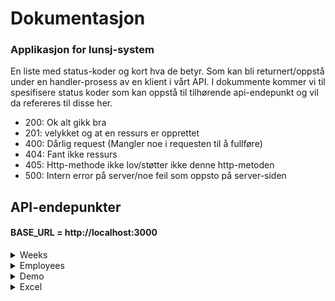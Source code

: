 # Dokumentasjon

### Applikasjon for lunsj-system



<p> En liste med status-koder og kort hva de betyr. Som kan bli returnert/oppstå under en handler-prosess av en klient i vårt API. I dokummente kommer vi til spesifisere status koder som kan oppstå til tilhørende api-endepunkt og vil da refereres til disse her.
<p>

<ul>
<li>200: Ok alt gikk bra</li>
<li>201: velykket og at en ressurs er opprettet</li>
<li>400: Dårlig request (Mangler noe i requesten til å fullføre)</li>
<li>404: Fant ikke ressurs</li>
<li>405: Http-methode ikke lov/støtter ikke denne http-metoden</li>
<li>500: Intern error på server/noe feil som oppsto på server-siden </li>
</ul>

## API-endepunkter
#### BASE_URL = http://localhost:3000
[comment]: <> (api-weeks)
<details>
 <summary>Weeks</summary>

 [comment]: <> (api-day)
 <details>
 <summary>day</summary>
   
### Lage en ansatt overskrivelse på en gitt dag: /api/weeks/:id/:dag 
* Tilgjengelig verb/http-methode: [POST]
* Status koder: 201, 400, 404, 405, 500 (Se format til responsene under nedtrekks-funksjonen)
  
<details>
  <summary>Response format for /api/weeks/:id/:dag</summary>

  ##### Status kode 201:
  ````JSON
{
    "status": true,
    "data": {
        "override": {
            "id": "clb8owo980009ujsk69vjul7l",
            "createdAt": "2022-12-04T01:33:36.332Z",
            "weekId": 1,
            "dayId": "bd2857fb-e313-4763-adc9-b0b3e99348a7",
            "employeeId": 8
        }
    }
}
  ````

  ##### Status kode 400:
  ````JSON
{
    "status": false,
    "error": "missing week id, day, dayId or employeeId"
}
  ````

  ##### Status kode 404:
  ````JSON
{
    "status": false,
    "error": "lørdag is not a week day or day"
}
  ````

  ##### Status kode 405:
  ````JSON
{
    "status": false,
    "error": "Method not allowed"
}
  ````

  ##### Status kode 500:
  ````JSON
{ 
  "status": false,
  "error": "Failed creating override"
}
  ````

  </details>

</details>

### Henter alle uker: /api/weeks

* Tilgjengelig verb/http-methode: [GET]
* Status koder: 200, 405 og 500 (Se format til responsene under nedtrekks-funksjonen)
* API-endepunkter som blir brukt på urlen/siden "BASE_URL/weeks" er:
    - BASE_URL/api/weeks
* tsx-fil finnes inni prosjekt koden: pages/weeks/index.tsx
* På denne siden vil klientne kunne se hele lunch informasjonen for et helt år. Man kan trykke "Se dager" per uke se alle dager, hvem ansatt som har ansvar for en git dag og hva maten er den dagen. Kan tykke på en ansatt i listen for å se videre informasjon. Øverst på siden vil man se små grå bokser med uke tall og kan da trykke på en for å få videre informasjon.


<details>
  <summary>Response format for api/weeks</summary>

##### Status kode 200:

```Json
{
  "status": true,
  "data": {
  "weeks": [
    {
        "week": 1,
        "days": [
            {
                "id": "913b4f6f-0bdd-47c9-8bfa-802e353c1762",
                "name": "Mandag",
                "lunch": "Taco",
                "employee": {
                    "id": 1,
                    "name": "Trude",
                    "rules": "days:123"
                },
                "overrides": [
                    {
                        "employee": {
                            "id": 8,
                            "name": "Simen"
                        }
                    }
                ]
            },
            {
                "id": "08caf43e-7b10-4814-b49d-f53bc3626443",
                "name": "Tirsdag",
                "lunch": "Pizza",
                "employee": {
                    "id": 6,
                    "name": "Sebastian",
                    "rules": "*"
                },
                "overrides": []
            },
            {
                "id": "a8c4fb42-f5c5-4b0c-b325-957529db1d54",
                "name": "Onsdag",
                "lunch": "Taco",
                "employee": {
                    "id": 2,
                    "name": "Lars",
                    "rules": "*"
                },
                "overrides": []
            },
            {
                "id": "2cee3158-4f3c-4bc4-9d5c-ab652f8ecb03",
                "name": "Torsdag",
                "lunch": "Fisk",
                "employee": {
                    "id": 8,
                    "name": "Simen",
                    "rules": "days:24"
                },
                "overrides": []
            },
            {
                "id": "e0eff875-dc39-4f6f-90dd-6dadd4a7ac9b",
                "name": "Fredag",
                "lunch": "Pasta",
                "employee": {
                    "id": 4,
                    "name": "Kaare",
                    "rules": "days:*|week:odd"
                },
                "overrides": []
            }
        ]
    },
    {
        "week": 2,
        "days": [
            {
                "id": "ec853939-0cd3-4561-b1dc-954c32f55ac6",
                "name": "Mandag",
                "lunch": "Pasta",
                "employee": {
                    "id": 5,
                    "name": "Olav",
                    "rules": "*"
                },
                "overrides": []
            },
         ]
    },
      osv... med flere uke objekter til 52 uker.
  ]
  }
}

```

##### Status kode: 405

```Json
{
    "status": false,
    "error": "Method not allowed"
}
```

##### Status kode: 500

```Json
{
    "status": false,
    "error": "Failed finding weeks"
}
```

</details>

#### Henter en spesifikk uke: /api/weeks/:id

* Tilgjengelig verb/http-methode: [GET]
* Status koder: 200, 400, 404, 405 og 500 (Se format til responsene under nedtrekks-funksjonen)
* API-endepunkter som blir brukt på urlen/siden "BASE_URL/weeks/:id" er:
    - BASE_URL/api/weeks/:id
    - BASE_URL/api/weeks/:id/:day
* tsx-fil finnes inni prosjekt koden: pages/weeks/[id]/index.tsx
* På denne siden kan klientene se alle lunsj dager knyttet til valgt uke. Her har man muligheten til å trykke på rediger knapp for å endre hvem som er ansvarlig for lunsjen på en gitt dag.

<details>
  <summary>Response format for /api/weeks/:id</summary>

##### Status kode: 200
```JSON
{
  "status": true,
  "data": {
    "week": {
      "week": 1,
      "days": [
        {
          "id": "913b4f6f-0bdd-47c9-8bfa-802e353c1762",
          "name": "Mandag",
          "lunch": "Taco",
          "employee": {
            "id": 1,
            "name": "Trude",
            "rules": "days:123"
          },
          "overrides": [
            {
              "employee": {
                "id": 8,
                "name": "Simen"
              }
            }
          ]
        },
        {
          "id": "08caf43e-7b10-4814-b49d-f53bc3626443",
          "name": "Tirsdag",
          "lunch": "Pizza",
          "employee": {
            "id": 6,
            "name": "Sebastian",
            "rules": "*"
          },
          "overrides": []
        },
        {
          "id": "a8c4fb42-f5c5-4b0c-b325-957529db1d54",
          "name": "Onsdag",
          "lunch": "Taco",
          "employee": {
            "id": 2,
            "name": "Lars",
            "rules": "*"
          },
          "overrides": []
        },
        {
          "id": "2cee3158-4f3c-4bc4-9d5c-ab652f8ecb03",
          "name": "Torsdag",
          "lunch": "Fisk",
          "employee": {
            "id": 8,
            "name": "Simen",
            "rules": "days:24"
          },
          "overrides": []
        },
        {
          "id": "e0eff875-dc39-4f6f-90dd-6dadd4a7ac9b",
          "name": "Fredag",
          "lunch": "Pasta",
          "employee": {
            "id": 4,
            "name": "Kaare",
            "rules": "days:*|week:odd"
          },
          "overrides": []
        }
      ]
    }
  }
}

```

##### Status kode: 400

```JSON
{
"status": false,
"error": "Failed finding week"
}
```

##### Status kode: 404

```JSON
{
    "status": false,
    "error": "week with 53 does not exist"
}
```

##### Status kode: 405

```JSON
{
    "status": false,
    "error": "Method not allowed"
}
```
##### Status kode: 500

```JSON
{
    "status": false,
    "error": "Failed finding week"
}
```

 </details>

</details>



[comment]: <> (api-employees)
<details>
  <summary>Employees</summary>

#### Henter alle ansatte: /api/employees

* Tilgjengelig verb/http-methode:
* Status koder: (Se format til responsene under nedtrekks-funksjonen)
* tsx-fil finnes inni prosjekt koden:
* Endepunkt bli brukt på urlen/siden: - På denne siden kan klientene:
<details>
  <summary>Response format for</summary>

```JSON

```

 </details>





#### Hente en ansatt: /api/employees/:id

* Tilgjengelig verb/http-methode:
* Status koder: (Se format til responsene under nedtrekks-funksjonen)
* tsx-fil finnes inni prosjekt koden:
* Endepunkt bli brukt på urlen/siden: - På denne siden kan klientene:
<details>
  <summary>Response format for</summary>

```JSON

```

 </details>

</details>



[comment]: <> (api-demo)
<details>
  <summary>Demo</summary>

#### Fylle databasen med eksempel data: /api/demo (seed script)

* Tilgjengelig verb/http-methode: [GET]
* Status koder: 200, 405 (Se format til responsene under nedtrekks-funksjonen)
* Endepunkt bli brukt på urlen/siden: ...
<details>
  <summary>Response format for /api/demo</summary>

##### Status kode: 200
```JSON
{
    "status": true,
    "msg": "seed script executed"
}
```

##### Status kode: 405
```JSON
{
    "status": false,
    "error": "Method not allowed"
}
```


 </details>

</details>




[comment]: <> (api-excel)
<details>
  <summary>Excel</summary>

#### Eksportere lunsj dataen til excel format: /api/excel/lunch

* Tilgjengelig verb/http-methode:
* Status koder: (Se format til responsene under nedtrekks-funksjonen)
* tsx-fil finnes inni prosjekt koden:
* Endepunkt bli brukt på urlen/siden: - På denne siden kan klientene:
<details>
  <summary>Response format for</summary>

```JSON

```

 </details>

</details>
















<!-- 
[comment]: <> (format-kopi atm)
#### format

* Tilgjengelig verb/http-methode:
* Status koder: (Se format til responsene under nedtrekks-funksjonen)
* tsx-fil finnes inni prosjekt koden:
* Endepunkt bli brukt på urlen/siden: - På denne siden kan klientene:
  <details>

    <summary>Response format for</summary>

  

```JSON

  ```

   </details>
--!>